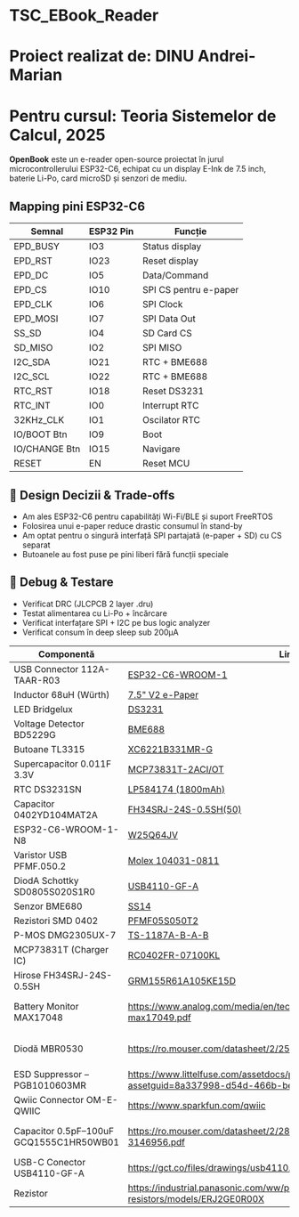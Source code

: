 # TSC_EBook_Reader
# Proiect realizat de: DINU Andrei-Marian
# Pentru cursul: Teoria Sistemelor de Calcul, 2025

**OpenBook** este un e-reader open-source proiectat în jurul microcontrollerului ESP32-C6, echipat cu un display E-Ink de 7.5 inch, baterie Li-Po, card microSD și senzori de mediu.



## Mapping pini ESP32-C6

| Semnal        | ESP32 Pin | Funcție                      |
|---------------|-----------|------------------------------|
| EPD_BUSY      | IO3       | Status display               |
| EPD_RST       | IO23      | Reset display                |
| EPD_DC        | IO5       | Data/Command                 |
| EPD_CS        | IO10      | SPI CS pentru e-paper        |
| EPD_CLK       | IO6       | SPI Clock                    |
| EPD_MOSI      | IO7       | SPI Data Out                 |
| SS_SD         | IO4       | SD Card CS                   |
| SD_MISO       | IO2       | SPI MISO                     |
| I2C_SDA       | IO21      | RTC + BME688                 |
| I2C_SCL       | IO22      | RTC + BME688                 |
| RTC_RST       | IO18      | Reset DS3231                 |
| RTC_INT       | IO0       | Interrupt RTC                |
| 32KHz_CLK     | IO1       | Oscilator RTC                |
| IO/BOOT Btn   | IO9       | Boot                         |
| IO/CHANGE Btn | IO15      | Navigare                     |
| RESET         | EN        | Reset MCU                    |

## 🧱 Design Decizii & Trade-offs

- Am ales ESP32-C6 pentru capabilități Wi-Fi/BLE și suport FreeRTOS
- Folosirea unui e-paper reduce drastic consumul în stand-by
- Am optat pentru o singură interfață SPI partajată (e-paper + SD) cu CS separat
- Butoanele au fost puse pe pini liberi fără funcții speciale


## 🔎 Debug & Testare

- Verificat DRC (JLCPCB 2 layer .dru)
- Testat alimentarea cu Li-Po + încărcare
- Verificat interfațare SPI + I2C pe bus logic analyzer
- Verificat consum în deep sleep sub 200µA


|                 Componentă                |                                                     Link Datasheet                                                            |                                                          LINK                                                                           |
|-------------------------------------------|-------------------------------------------------------------------------------------------------------------------------------|-----------------------------------------------------------------------------------------------------------------------------------------|
| USB Connector 112A-TAAR-R03               | [ESP32-C6-WROOM-1](https://www.attend.com.tw/data/download/file/112A-TAAR-R03_Spec.pdf)                                       | [Status display](https://www.digikey.com/en/products/detail/attend-technology/112A-TAAR-R03/17633923)                                   |
| Inductor 68uH (Würth)                     | [7.5" V2 e-Paper](https://www.we-online.com/components/products/datasheet/784373170680.pdf)                                   | [Reset display ](https://eu.mouser.com/ProductDetail/Wurth-Elektronik/784373170680?qs=sGAEpiMZZMv126LJFLh8yzGkpireax1GgDeN9GF1EUQ%3D)   |
| LED Bridgelux                             | [DS3231](https://www.bridgelux.com/sites/default/files/resource_media/DS51_Rev%20F%20Bridgelux%20SMD%203030%20Data%20sheet.pdf)  | [Data/Command](https://www.digikey.com/en/products/detail/bridgelux/BXEM-27E0000-0-000/6618599)                                      |
| Voltage Detector BD5229G                  | [BME688 ](https://fscdn.rohm.com/en/products/databook/datasheet/ic/power/voltage_detector/bd52xxg-e.pdf)                      | [SPI CS pentru e-paper        ](https://www.digikey.com/en/products/detail/rohm-semiconductor/BD5229G-TR/658502)                        |
| Butoane TL3315                            | [XC6221B331MR-G](https://fscdn.rohm.com/en/products/databook/datasheet/ic/power/voltage_detector/bd52xxg-e.pdf)               | [SPI Clock                    ](https://www.digikey.com/en/products/detail/rohm-semiconductor/BD5229G-TR/658502)                        |
| Supercapacitor 0.011F 3.3V                | [MCP73831T-2ACI/OT ](https://mm.digikey.com/Volume0/opasdata/d220001/medias/docus/6537/rev05-CPHCPM.pdf)                      | [SPI Data Out                ](https://www.digikey.com/en/products/detail/seiko-instruments/cph3225a/8692444)                           |
| RTC DS3231SN                              | [LP584174 (1800mAh) ](https://www.analog.com/media/en/technical-documentation/data-sheets/DS3231.pdf)                         | [SD Card CS ](https://www.digikey.com/en/products/detail/analog-devices-inc-maxim-integrated/DS3231SN/1197576)                          |
| Capacitor 0402YD104MAT2A                  | [FH34SRJ-24S-0.5SH(50)](https://eu.mouser.com/datasheet/2/40/cx5r_KGM-3223198.pdf)                                            | [SPI MISO                  ](https://eu.mouser.com/ProductDetail/KYOCERA-AVX/0402YD104MAT2A?qs=4PckX6MNpMErOINbbZj3Cw%3D%3D)            |
| ESP32-C6-WROOM-1-N8                       | [W25Q64JV             ](https://www.espressif.com/sites/default/files/documentation/esp32-c6-wroom-1_wroom-1u_datasheet_en.pdf)  | [RTC + BME688                ](https://www.digikey.com/en/products/detail/espressif-systems/ESP32-C6-WROOM-1-N8/17728866)            |
| Varistor USB PFMF.050.2                   | [Molex 104031-0811     ](https://ro.mouser.com/datasheet/2/358/typ_PFMF-1275918.pdf)                                          | [RTC + BME688               ](https://ro.mouser.com/ProductDetail/Schurter/PFMF.050.2?qs=1auRipcfynCums5v1iucSA%3D%3D)                  |
| DiodA Schottky SD0805S020S1R0             | [USB4110-GF-A           ](https://datasheets.kyocera-avx.com/schottky.pdf)                                                    | [Reset DS3231                ](https://www.digikey.com/en/products/detail/kyocera-avx/sd0805s020s1r0/3749517)                           |
| Senzor BME680                             | [SS14                  ](https://www.bosch-sensortec.com/media/boschsensortec/downloads/datasheets/bst-bme680-ds001.pdf)      | [ Interrupt RTC  ](https://www.digikey.com/en/products/detail/bosch-sensortec/bme680/7401317)                                           |
| Rezistori SMD 0402                        | [PFMF05S050T2          ](https://www.yageo.com/upload/media/product/products/datasheet/rchip/PYu-RC_Group_51_RoHS_L_12.pdf)   | [Oscilator RTC ](https://www.digikey.com/en/products/detail/yageo/RC0402JR-07100KL/726416)                                              |
| P-MOS DMG2305UX-7                         | [TS-1187A-B-A-B        ](https://www.diodes.com/assets/Datasheets/DMG2305UX.pdf)                                              | [Boot                        ](https://www.digikey.com/en/products/detail/diodes-incorporated/DMG2305UX-7/4340667)                      |
| MCP73831T (Charger IC)                    | [RC0402FR-07100KL       ](https://ww1.microchip.com/downloads/en/DeviceDoc/MCP73831-Family-Data-Sheet-DS20001984H.pdf)        | [Navigare   ](https://www.digikey.com/en/products/detail/microchip-technology/MCP73831T-2ACI-OT/964301)                  |
| Hirose FH34SRJ-24S-0.5SH                  | [GRM155R61A105KE15D    ](https://ro.mouser.com/datasheet/2/185/FH34SRJ_24S_0_5SH_99__CL0580_1255_6_99_2DDrawing_0-1615044.pdf)| [Reset MCU                   ](https://ro.mouser.com/ProductDetail/Hirose-Connector/FH34SRJ-24S-0.5SH99?qs=vcbW%252B4%252BSTIpKBl5ap9J8Fw%3D%3D) |
| Battery Monitor MAX17048                  | https://www.analog.com/media/en/technical-documentation/data-sheets/max17048-max17049.pdf                                     | https://www.digikey.com/en/products/detail/analog-devices-inc-maxim-integrated/MAX17048G-T10/3758921 |
| Diodă MBR0530                             | https://ro.mouser.com/datasheet/2/258/MBR0520_MBR0580_SOD123_-2492194.pdf                                                     | https://ro.mouser.com/ProductDetail/Micro-Commercial-Components-MCC/MBR0530-TP?qs=KFo7JewZbUECRHkxGanrdg%3D%3D |
| ESD Suppressor – PGB1010603MR             | https://www.littelfuse.com/assetdocs/pulseguard-esd-suppressors-pgb1-datasheet?assetguid=8a337998-d54d-466b-be4e-dc5bcd1f9321 | https://www.digikey.com/en/products/detail/littelfuse-inc/PGB1010603MR/715755 |
| Qwiic Connector OM-E-QWIIC                | https://www.sparkfun.com/qwiic                                                                                                | https://www.digikey.com/en/products/detail/onion-corporation/om-e-qwiic/9922970 |
| Capacitor 0.5pF–100uF GCQ1555C1HR50WB01   | https://ro.mouser.com/datasheet/2/281/1/GCQ1555C1HR50WB01_01A-3146956.pdf                                                     | https://ro.mouser.com/ProductDetail/Murata-Electronics/GCQ1555C1HR50WB01D?qs=0lQeLiL1qybSG%2FOlONlvIA%3D%3D |
| USB-C Conector USB4110-GF-A               | https://gct.co/files/drawings/usb4110.pdf                                                                                     | https://eu.mouser.com/ProductDetail/GCT/USB4110-GF-A?qs=KUoIvG%2F9IlYiZvIXQjyJeA%3D%3D |
| Rezistor                                  | https://industrial.panasonic.com/ww/products/pt/general-purpose-chip-resistors/models/ERJ2GE0R00X                             | https://www.digikey.com/en/products/detail/panasonic-electronic-components/ERJ-2GE0R00X/146727 |

